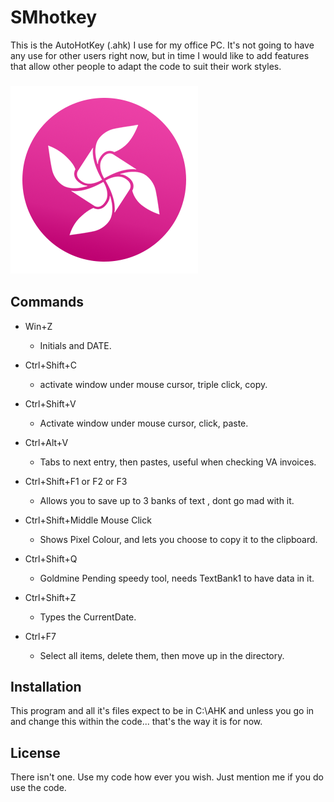 

# SMhotkey
This is the AutoHotKey (.ahk) I use for my office PC. It's not going to have any use for other users right now, but in time I would like to add features that allow other people to adapt the code to suit their work styles.

### ![Logo](https://github.com/BeardyMike/SMhotkey/blob/master/splash.png)

## Commands
* Win+Z
  * Initials and DATE.
  
* Ctrl+Shift+C
  * activate window under mouse cursor, triple click, copy.
  
* Ctrl+Shift+V
  * Activate window under mouse cursor, click, paste.
  
* Ctrl+Alt+V
  * Tabs to next entry, then pastes, useful when checking VA invoices.
  
* Ctrl+Shift+F1 or F2 or F3
  * Allows you to save up to 3 banks of text , dont go mad with it.
    
* Ctrl+Shift+Middle Mouse Click
  * Shows Pixel Colour, and lets you choose to copy it to the clipboard.
  
* Ctrl+Shift+Q
  * Goldmine Pending speedy tool, needs TextBank1 to have data in it.
  
* Ctrl+Shift+Z
  * Types the CurrentDate.

* Ctrl+F7
  *  Select all items, delete them, then move up in the directory.

## Installation
This program and all it's files expect to be in C:\AHK and unless you go in and change this within the code... that's the way it is for now.

## License
There isn't one. Use my code how ever you wish. Just mention me if you do use the code.
